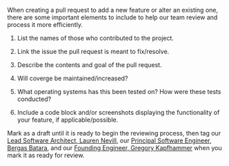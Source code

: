 When creating a pull request to add a new feature or alter an existing one,
there are some important elements to include to help our team review and process it more efficiently.

1. List the names of those who contributed to the project.

2. Link the issue the pull request is meant to fix/resolve.

3. Describe the contents and goal of the pull request.

4. Will coverge be maintained/increased? 

5. What operating systems has this been tested on? How were these tests conducted?

6. Include a code block and/or screenshots displaying the functionality of your feature, if applicable/possible.

Mark as a draft until it is ready to begin the reviewing process, then tag our [Lead Software Architect, Lauren Nevill](https://github.com/laurennevill),
our [Principal Software Engineer, Bergas Batara](https://github.com/bergasanargya), and our [Founding Engineer, Gregory Kapfhammer](https://github.com/gkapfham)
when you mark it as ready for review.
